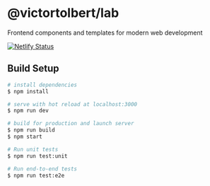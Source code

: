 # @victortolbert/lab

Frontend components and templates for modern web development

[![Netlify Status](https://api.netlify.com/api/v1/badges/fe126c63-626e-4049-84fe-49b73ec369f2/deploy-status)](https://app.netlify.com/sites/promise-lab/deploys)

## Build Setup

```bash
# install dependencies
$ npm install

# serve with hot reload at localhost:3000
$ npm run dev

# build for production and launch server
$ npm run build
$ npm start

# Run unit tests
$ npm run test:unit

# Run end-to-end tests
$ npm run test:e2e
```

